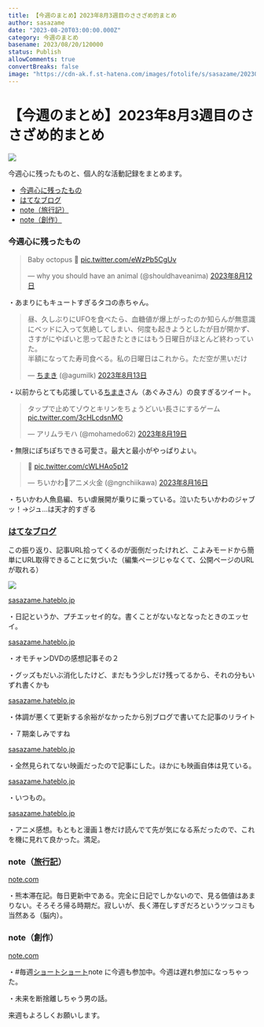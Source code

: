 ```yaml
---
title: 【今週のまとめ】2023年8月3週目のささざめ的まとめ
author: sasazame
date: "2023-08-20T03:00:00.000Z"
category: 今週のまとめ
basename: 2023/08/20/120000
status: Publish
allowComments: true
convertBreaks: false
image: "https://cdn-ak.f.st-hatena.com/images/fotolife/s/sasazame/20230812/20230812235302.png"
---
```

# 【今週のまとめ】2023年8月3週目のささざめ的まとめ

![](https://cdn-ak.f.st-hatena.com/images/fotolife/s/sasazame/20230812/20230812235302.png)

今週心に残ったものと、個人的な活動記録をまとめます。

<!-- Extended Body -->

-   [今週心に残ったもの](#今週心に残ったもの)
-   [はてなブログ](#はてなブログ)
-   [note（旅行記）](#note旅行記)
-   [note（創作）](#note創作)

### 今週心に残ったもの

> Baby octopus 🐙 [pic.twitter.com/eWzPb5CgUv](https://t.co/eWzPb5CgUv)
> 
> — why you should have an animal (@shouldhaveanima) [2023年8月12日](https://twitter.com/shouldhaveanima/status/1690287463951118336?ref_src=twsrc%5Etfw)

・あまりにもキュートすぎるタコの赤ちゃん。

> 昼、久しぶりにUFOを食べたら、血糖値が爆上がったのか知らんが無意識にベッドに入って気絶してしまい、何度も起きようとしたが目が開かず、さすがにやばいと思って起きたときにはもう日曜日がほとんど終わっていた。  
> 半額になってた寿司食べる。私の日曜日はこれから。ただ空が黒いだけ
> 
> — [ちまき](https://d.hatena.ne.jp/keyword/%A4%C1%A4%DE%A4%AD) (@agumilk) [2023年8月13日](https://twitter.com/agumilk/status/1690694752839380992?ref_src=twsrc%5Etfw)

・以前からとても応援している[ちまき](https://d.hatena.ne.jp/keyword/%A4%C1%A4%DE%A4%AD)さん（あぐみさん）の良すぎるツイート。

> タップで止めてゾウとキリンをちょうどいい長さにするゲーム [pic.twitter.com/3cHLcdsnMO](https://t.co/3cHLcdsnMO)
> 
> — アリムラモハ (@mohamedo62) [2023年8月19日](https://twitter.com/mohamedo62/status/1692923159799042559?ref_src=twsrc%5Etfw)

・無限にぽちぽちできる可愛さ。最大と最小がやっぱりよい。

> 🍑 [pic.twitter.com/cWLHAo5p12](https://t.co/cWLHAo5p12)
> 
> — ちいかわ💫アニメ火金 (@ngnchiikawa) [2023年8月16日](https://twitter.com/ngnchiikawa/status/1691637108048634163?ref_src=twsrc%5Etfw)

・ちいかわ人魚島編、ちい虐展開が乗りに乗っている。泣いたちいかわのジャブッ！→ジュ…は天才的すぎる

### [はてなブログ](https://d.hatena.ne.jp/keyword/%A4%CF%A4%C6%A4%CA%A5%D6%A5%ED%A5%B0)

この振り返り、記事URL拾ってくるのが面倒だったけれど、こよみモードから簡単にURL取得できることに気づいた（編集ページじゃなくて、公開ページのURLが取れる）

![](https://cdn-ak.f.st-hatena.com/images/fotolife/s/sasazame/20230820/20230820170934.png)

[sasazame.hateblo.jp](https://sasazame.hateblo.jp/entry/2023/08/14/193416)

・日記というか、プチエッセイ的な。書くことがないなとなったときのエッセイ。

[sasazame.hateblo.jp](https://sasazame.hateblo.jp/entry/2023/08/15/160943)

・オモチャンDVDの感想記事その２

・グッズもだいぶ消化したけど、まだもう少しだけ残ってるから、それの分もいずれ書くかも

[sasazame.hateblo.jp](https://sasazame.hateblo.jp/entry/2023/08/16/184912)

・体調が悪くて更新する余裕がなかったから別ブログで書いてた記事のリライト

・７期楽しみですね

[sasazame.hateblo.jp](https://sasazame.hateblo.jp/entry/2023/08/17/120000)

・全然見られてない映画だったので記事にした。ほかにも映画自体は見ている。

[sasazame.hateblo.jp](https://sasazame.hateblo.jp/entry/2023/08/18/120000)

・いつもの。

[sasazame.hateblo.jp](https://sasazame.hateblo.jp/entry/2023/08/19/120000)

  
・アニメ感想。もともと漫画１巻だけ読んでて先が気になる系だったので、これを機に見れて良かった。満足。

### note（[旅行記](https://d.hatena.ne.jp/keyword/%CE%B9%B9%D4%B5%AD)）

[note.com](https://note.com/omi9/n/n19c630466799)

・熊本滞在記。毎日更新中である。完全に日記でしかないので、見る価値はあまりない。そろそろ帰る時期だ。寂しいが、長く滞在しすぎだろというツッコミも当然ある（脳内）。

### note（創作）

[note.com](https://note.com/sasazame/n/nbd52e6738d6d)

・#毎週[ショートショート](https://d.hatena.ne.jp/keyword/%A5%B7%A5%E7%A1%BC%A5%C8%A5%B7%A5%E7%A1%BC%A5%C8)note に今週も参加中。今週は遅れ参加になっちゃった。

・未来を断捨離しちゃう男の話。

来週もよろしくお願いします。
